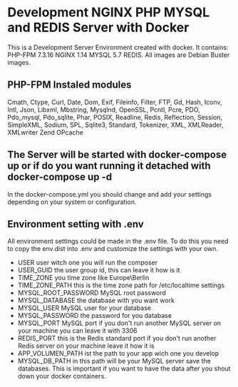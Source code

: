 # Development NGINX PHP MYSQL and REDIS Server with Docker

This is a Development Server Environment created with docker. It contains: PHP-FPM 7.3.16 NGINX 1.14 MYSQL 5.7 REDIS.
All images are Debian Buster images.

## PHP-FPM Instaled modules

Cmath, Ctype, Curl, Date, Dom, Exif, Fileinfo, Filter, FTP, Gd, Hash, Iconv, Intl, Json, Libxml, Mbstring, Mysqlnd, OpenSSL, Pcntl, Pcre, PDO, Pdo_mysql, Pdo_sqlite, Phar, POSIX, Readline, Redis, Reflection, Session, SimpleXML, Sodium, SPL, Sqlite3, Standard, Tokenizer, XML, XMLReader, XMLwriter Zend OPcache

## The Server will be started with docker-compose up or if do you want running it detached with docker-compose up -d

In the docker-compose.yml you should change and add your settings depending on your system or configuration.

## Environment setting with .env

All environment settings could be made in the .env file. To do this you need to copy the env.dist into .env and customize the settings with your own.

- USER user witch one you will run the composer
- USER_GUID the user group id, this can leave it how is it
- TIME_ZONE you time zone like Europe\Berlin
- TIME_ZONE_PATH this is the time zone path for /etc/localtime settings
- MYSQL_ROOT_PASSWORD MySQL root password
- MYSQL_DATABASE the database with you want work
- MYSQL_USER MySQL user for your database
- MYSQL_PASSWORD the password for you database
- MYSQL_PORT MySQL port if you don't run another MySQL server on your machine you can leave it with 3306
- REDIS_PORT this is the Redis standard port if you don't run another Redis server on your machine leave it how it is
- APP_VOLUMEN_PATH ist the path to your app wich one you develop
- MYSQL_DB_PATH in this path will be your MySQL server save the databases. This is important if you want to have the data after you shout down your docker containers.
